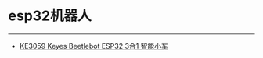 # esp32机器人
---

* [KE3059 Keyes Beetlebot ESP32 3合1 智能小车](https://www.keyesrobot.cn/projects/KE3059/en/latest/)










